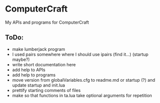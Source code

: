 # ComputerCraft
My APIs and programs for ComputerCraft


## ToDo:
- make lumberjack program
- I used pairs somewhere where I should use ipairs (find it...) (startup maybe?)
- write short documentation here
- add help to APIs
- add help to programs
- move version from globalVariables.cfg to readme.md or startup (?) and update startup and init.lua
- prettify starting comments of files
- make so that functions in ta.lua take optional arguments for repetition
